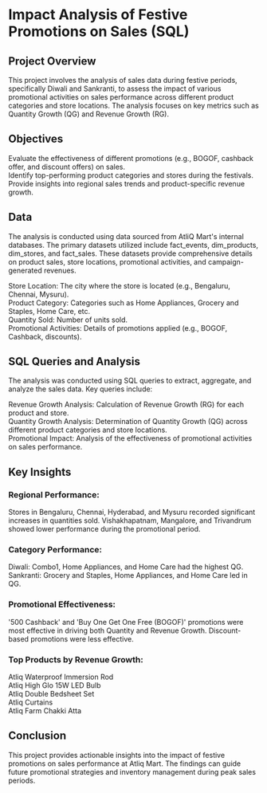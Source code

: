 # Impact Analysis of Festive Promotions on Sales (SQL)
## Project Overview
This project involves the analysis of sales data during festive periods, specifically Diwali and Sankranti, to assess the impact of various promotional activities on sales performance across different product categories and store locations. The analysis focuses on key metrics such as Quantity Growth (QG) and Revenue Growth (RG).

## Objectives
Evaluate the effectiveness of different promotions (e.g., BOGOF, cashback offer, and discount offers) on sales.  
Identify top-performing product categories and stores during the festivals.  
Provide insights into regional sales trends and product-specific revenue growth.  

## Data
The analysis is conducted using data sourced from AtliQ Mart's internal databases. The primary datasets utilized include fact_events, dim_products, dim_stores, and fact_sales. These datasets provide comprehensive details on product sales, store locations, promotional activities, and campaign-generated revenues.  

Store Location: The city where the store is located (e.g., Bengaluru, Chennai, Mysuru).  
Product Category: Categories such as Home Appliances, Grocery and Staples, Home Care, etc.  
Quantity Sold: Number of units sold.  
Promotional Activities: Details of promotions applied (e.g., BOGOF, Cashback, discounts).  

## SQL Queries and Analysis
The analysis was conducted using SQL queries to extract, aggregate, and analyze the sales data. Key queries include:  

 Revenue Growth Analysis: Calculation of Revenue Growth (RG) for each product and store.  
 Quantity Growth Analysis: Determination of Quantity Growth (QG) across different product categories and store locations.  
 Promotional Impact: Analysis of the effectiveness of promotional activities on sales performance.  

## Key Insights
### Regional Performance:

Stores in Bengaluru, Chennai, Hyderabad, and Mysuru recorded significant increases in quantities sold.
Vishakhapatnam, Mangalore, and Trivandrum showed lower performance during the promotional period.

### Category Performance:

Diwali: Combo1, Home Appliances, and Home Care had the highest QG.  
Sankranti: Grocery and Staples, Home Appliances, and Home Care led in QG.

### Promotional Effectiveness:

'500 Cashback' and 'Buy One Get One Free (BOGOF)' promotions were most effective in driving both Quantity and Revenue Growth.
Discount-based promotions were less effective.

### Top Products by Revenue Growth:

Atliq Waterproof Immersion Rod  
Atliq High Glo 15W LED Bulb  
Atliq Double Bedsheet Set  
Atliq Curtains  
Atliq Farm Chakki Atta

## Conclusion
This project provides actionable insights into the impact of festive promotions on sales performance at Atliq Mart. The findings can guide future promotional strategies and inventory management during peak sales periods.
